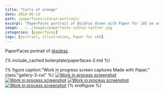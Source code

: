 ```yaml
---
title: "Curls of orange"
date: 2014-06-13
path: /paperfaces/sidraz-portrait/
excerpt: "PaperFaces portrait of @sidraz drawn with Paper for iOS on an iPad."
image: ../../images/paperfaces-sidraz-twitter.jpg
categories: [paperfaces]
tags: [portrait, illustration, Paper for iOS]
---
```


PaperFaces portrait of [@sidraz](https://twitter.com/sidraz).

{% include_cached boilerplate/paperfaces-2.md %}

{% figure caption:"Work in progress screen captures Made with Paper." class:"gallery-3-col" %}
[![Work in process screenshot](../../images/paperfaces-sidraz-process-1-600.jpg)](../../images/paperfaces-sidraz-process-1-lg.jpg) [![Work in process screenshot](../../images/paperfaces-sidraz-process-2-600.jpg)](../../images/paperfaces-sidraz-process-2-lg.jpg) [![Work in process screenshot](../../images/paperfaces-sidraz-process-3-600.jpg)](../../images/paperfaces-sidraz-process-3-lg.jpg) [![Work in process screenshot](../../images/paperfaces-sidraz-process-4-600.jpg)](../../images/paperfaces-sidraz-process-4-lg.jpg)
{% endfigure %}
